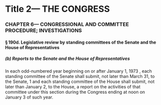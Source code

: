 
# Title 2— THE CONGRESS
### CHAPTER 6— CONGRESSIONAL AND COMMITTEE PROCEDURE; INVESTIGATIONS
#### § 190d. Legislative review by standing committees of the Senate and the House of Representatives
##### (b) Reports to the Senate and the House of Representatives

In each odd-numbered year beginning on or after January 1, 1973 , each standing committee of the Senate shall submit, not later than March 31, to the Senate, 1 and each standing committee of the House shall submit, not later than January 2, to the House, a report on the activities of that committee under this section during the Congress ending at noon on January 3 of such year.

